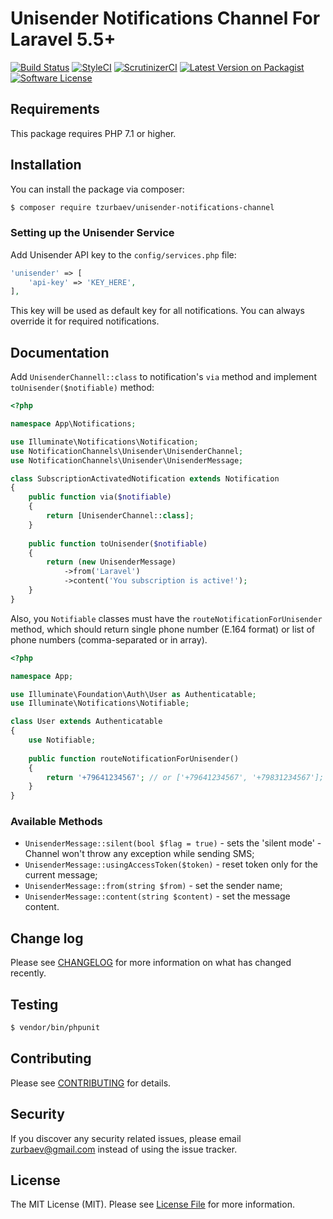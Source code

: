 # Unisender Notifications Channel For Laravel 5.5+

[![Build Status][ico-travis]][link-travis]
[![StyleCI][ico-styleci]][link-styleci]
[![ScrutinizerCI][ico-scrutinizer]][link-scrutinizer]
[![Latest Version on Packagist][ico-version]][link-packagist]
[![Software License][ico-license]](LICENSE.md)

## Requirements
This package requires PHP 7.1 or higher.

## Installation

You can install the package via composer:

``` bash
$ composer require tzurbaev/unisender-notifications-channel
```

### Setting up the Unisender Service

Add Unisender API key to the `config/services.php` file:

```php
'unisender' => [
    'api-key' => 'KEY_HERE',
],
```

This key will be used as default key for all notifications. You can always override it for required notifications.

## Documentation

Add `UnisenderChannell::class` to notification's `via` method and implement `toUnisender($notifiable)` method:

```php
<?php

namespace App\Notifications;

use Illuminate\Notifications\Notification;
use NotificationChannels\Unisender\UnisenderChannel;
use NotificationChannels\Unisender\UnisenderMessage;

class SubscriptionActivatedNotification extends Notification
{
    public function via($notifiable)
    {
        return [UnisenderChannel::class];
    }
    
    public function toUnisender($notifiable)
    {
        return (new UnisenderMessage)
            ->from('Laravel')
            ->content('You subscription is active!');
    }
}
```

Also, you `Notifiable` classes must have the `routeNotificationForUnisender` method, which should return single phone number (E.164 format) or list of phone numbers (comma-separated or in array).

```php
<?php

namespace App;

use Illuminate\Foundation\Auth\User as Authenticatable;
use Illuminate\Notifications\Notifiable;

class User extends Authenticatable
{
    use Notifiable;
    
    public function routeNotificationForUnisender()
    {
        return '+79641234567'; // or ['+79641234567', '+79831234567'];
    }
}
```

### Available Methods

- `UnisenderMessage::silent(bool $flag = true)` - sets the 'silent mode' - Channel won't throw any exception while sending SMS;
- `UnisenderMessage::usingAccessToken($token)` - reset token only for the current message;
- `UnisenderMessage::from(string $from)` - set the sender name;
- `UnisenderMessage::content(string $content)` - set the message content.

## Change log

Please see [CHANGELOG](CHANGELOG.md) for more information on what has changed recently.

## Testing

``` bash
$ vendor/bin/phpunit
```

## Contributing

Please see [CONTRIBUTING](CONTRIBUTING.md) for details.

## Security

If you discover any security related issues, please email zurbaev@gmail.com instead of using the issue tracker.

## License

The MIT License (MIT). Please see [License File](LICENSE.md) for more information.

[ico-version]: https://poser.pugx.org/tzurbaev/unisender-notifications-channel/version?format=flat
[ico-license]: https://poser.pugx.org/tzurbaev/unisender-notifications-channel/license?format=flat
[ico-travis]: https://api.travis-ci.org/tzurbaev/unisender-notifications-channel.svg?branch=master
[ico-styleci]: https://styleci.io/repos/112904100/shield?branch=master&style=flat
[ico-scrutinizer]: https://scrutinizer-ci.com/g/tzurbaev/unisender-notifications-channel/badges/quality-score.png?b=master

[link-packagist]: https://packagist.org/packages/tzurbaev/unisender-notifications-channel
[link-travis]: https://travis-ci.org/tzurbaev/unisender-notifications-channel
[link-styleci]: https://styleci.io/repos/112904100
[link-scrutinizer]: https://scrutinizer-ci.com/g/tzurbaev/unisender-notifications-channel/
[link-author]: https://github.com/tzurbaev

